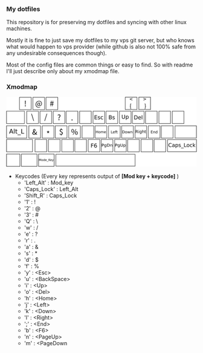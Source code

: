 ### My dotfiles 
This repository is for preserving my dotfiles and syncing with other linux machines.

Mostly it is fine to just save my dotfiles to my vps git server, but who knows what would happen to vps provider (while github is also not 100% safe from any undesirable consequences though).

Most of the config files are common things or easy to find. So with readme I'll just describe only about my xmodmap file.


### Xmodmap

![Xmodmap Layout](keyboard_layout.png)

* Keycodes (Every key represents output of **[Mod key + keycode]** )
	- 'Left\_Alt' : Mod\_key
	- 'Caps\_Lock' : Left\_Alt
	- 'Shift\_R' : Caps_Lock
	- '1' : !
	- '2' : @
	- '3' : #
	- 'Q' : \
	- 'w' : /
	- 'e' : ?
	- 'r' : .
	- 'a' : &
	- 's' : *
	- 'd' : $
	- 'f' : %
	- 'y' : \<Esc>
	- 'u' : \<BackSpace>
	- 'i' : \<Up>
	- 'o' : \<Del>
	- 'h' : \<Home>
	- 'j' : \<Left>
	- 'k' : \<Down>
	- 'l' : \<Right>
	- ';' : \<End>
	- 'b' : \<F6>
	- 'n' : \<PageUp>
	- 'm' : \<PageDown
